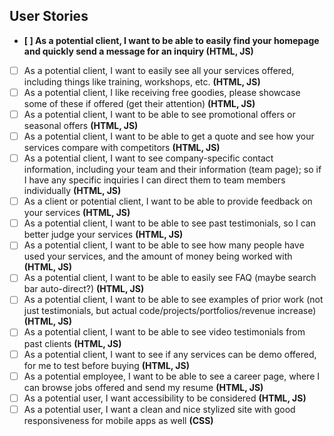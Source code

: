 ## User Stories

- **[ ] As a potential client, I want to be able to easily find your homepage and quickly send a message for an inquiry **(HTML, JS)****
- [ ] As a potential client, I want to easily see all your services offered, including things like training, workshops, etc. **(HTML, JS)**
- [ ] As a potential client, I like receiving free goodies, please showcase some of these if offered (get their attention) **(HTML, JS)**
- [ ] As a potential client, I want to be able to see promotional offers or seasonal offers **(HTML, JS)**
- [ ] As a potential client, I want to be able to get a quote and see how your services compare with competitors **(HTML, JS)**
- [ ] As a potential client, I want to see company-specific contact information, including your team and their information (team page); so if I have any specific inquiries I can direct them to team members individually **(HTML, JS)**
- [ ] As a client or potential client, I want to be able to provide feedback on your services **(HTML, JS)**
- [ ] As a potential client, I want to be able to see past testimonials, so I can better judge your services **(HTML, JS)**
- [ ] As a potential client, I want to be able to see how many people have used your services, and the amount of money being worked with **(HTML, JS)**
- [ ] As a potential client, I want to be able to easily see FAQ (maybe search bar auto-direct?) **(HTML, JS)**
- [ ] As a potential client, I want to be able to see examples of prior work (not just testimonials, but actual code/projects/portfolios/revenue increase) **(HTML, JS)** 
- [ ] As a potential client, I want to be able to see video testimonials from past clients **(HTML, JS)**
- [ ] As a potential client, I want to see if any services can be demo offered, for me to test before buying **(HTML, JS)**
- [ ] As a potential employee, I want to be able to see a career page, where I can browse jobs offered and send my resume **(HTML, JS)**
- [ ] As a potential user, I want accessibility to be considered **(HTML, JS)**
- [ ] As a potential user, I want a clean and nice stylized site with good responsiveness for mobile apps as well **(CSS)**
